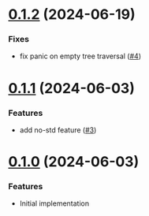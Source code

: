 # [0.1.2](https://github.com/antouhou/easy-tree/compare/v0.1.1...v0.1.2) (2024-06-19)


### Fixes

* fix panic on empty tree traversal ([#4](https://github.com/antouhou/easy-tree/pull/4))


# [0.1.1](https://github.com/antouhou/easy-tree/compare/v0.1.0...v0.1.1) (2024-06-03)


### Features

* add no-std feature ([#3](https://github.com/antouhou/easy-tree/pull/3)) 


# [0.1.0](https://github.com/antouhou/easy-tree/compare/v0.1.0...v0.1.0) (2024-06-03)


### Features

* Initial implementation
